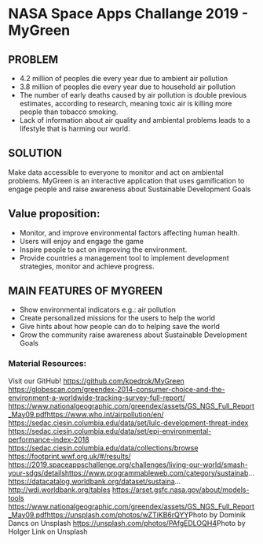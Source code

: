 # NASA Space Apps Challange 2019 - MyGreen



## PROBLEM
- 4.2 million of peoples die every year due to ambient air pollution
- 3.8 million of peoples die every year due to household air pollution
- The number of early deaths caused by air pollution is double previous estimates, according to research, meaning toxic air is killing more people than tobacco smoking.
- Lack of information about air quality and ambiental problems leads to a lifestyle that is harming our world.


## SOLUTION
Make data accessible to everyone to monitor and act on ambiental problems. MyGreen is an interactive application​ that uses gamification to engage people and raise awareness about Sustainable Development Goals

## Value proposition:
- Monitor, and improve environmental factors affecting human health.
- Users will enjoy and engage the game
- Inspire people to act on improving the environment.
- Provide countries a management tool to implement development strategies,  monitor and achieve progress.


## MAIN FEATURES OF MYGREEN
- Show environmental indicators e.g.: air pollution
- Create personalized missions for the users to help the world
- Give hints about how people can do to helping save the world
- Grow the community raise awareness about Sustainable Development Goals
​

### Material Resources:
Visit our GitHub!​
https://github.com/kpedrok/MyGreen
https://globescan.com/greendex-2014-consumer-choice-and-the-environment-a-worldwide-tracking-survey-full-report/​​
https://www.nationalgeographic.com/greendex/assets/GS_NGS_Full_Report_May09.pdf​​
https://www.who.int/airpollution/en/​
https://sedac.ciesin.columbia.edu/data/set/lulc-development-threat-index
https://sedac.ciesin.columbia.edu/data/set/epi-environmental-performance-index-2018
https://sedac.ciesin.columbia.edu/data/collections/browse​
https://footprint.wwf.org.uk/#/results/
https://2019.spaceappschallenge.org/challenges/living-our-world/smash-your-sdgs/details​
https://www.programmableweb.com/category/sustainab...
https://datacatalog.worldbank.org/dataset/sustaina...
http://wdi.worldbank.org/tables
https://arset.gsfc.nasa.gov/about/models-tools
https://www.nationalgeographic.com/greendex/assets/GS_NGS_Full_Report_May09.pdf​
https://unsplash.com/photos/wZTiKB6rQYY​ Photo by Dominik Dancs on Unsplash
https://unsplash.com/photos/PAfgEDLOQH4​ Photo by Holger Link on Unsplash

